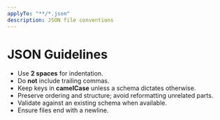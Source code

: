 ```yaml
---
applyTo: "**/*.json"
description: JSON file conventions
---
```

# JSON Guidelines

- Use **2 spaces** for indentation.
- Do **not** include trailing commas.
- Keep keys in **camelCase** unless a schema dictates otherwise.
- Preserve ordering and structure; avoid reformatting unrelated parts.
- Validate against an existing schema when available.
- Ensure files end with a newline.
